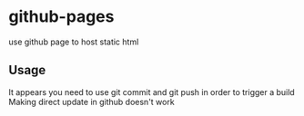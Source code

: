 # github-pages
use github page to host static html

## Usage
It appears you need to use git commit and git push in order to trigger a build
Making direct update in github doesn't work
